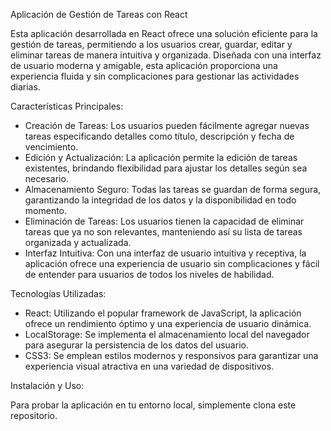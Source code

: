 Aplicación de Gestión de Tareas con React

Esta aplicación desarrollada en React ofrece una solución eficiente para la gestión de tareas, permitiendo a los usuarios crear, guardar, editar y eliminar tareas de manera intuitiva y organizada. Diseñada con una interfaz de usuario moderna y amigable, esta aplicación proporciona una experiencia fluida y sin complicaciones para gestionar las actividades diarias.

Características Principales:

- Creación de Tareas: Los usuarios pueden fácilmente agregar nuevas tareas especificando detalles como título, descripción y fecha de vencimiento.
- Edición y Actualización: La aplicación permite la edición de tareas existentes, brindando flexibilidad para ajustar los detalles según sea necesario.
- Almacenamiento Seguro: Todas las tareas se guardan de forma segura, garantizando la integridad de los datos y la disponibilidad en todo momento.
- Eliminación de Tareas: Los usuarios tienen la capacidad de eliminar tareas que ya no son relevantes, manteniendo así su lista de tareas organizada y actualizada.
- Interfaz Intuitiva: Con una interfaz de usuario intuitiva y receptiva, la aplicación ofrece una experiencia de usuario sin complicaciones y fácil de entender para usuarios de todos los niveles de habilidad.

Tecnologías Utilizadas:

- React: Utilizando el popular framework de JavaScript, la aplicación ofrece un rendimiento óptimo y una experiencia de usuario dinámica.
- LocalStorage: Se implementa el almacenamiento local del navegador para asegurar la persistencia de los datos del usuario.
- CSS3: Se emplean estilos modernos y responsivos para garantizar una experiencia visual atractiva en una variedad de dispositivos.

Instalación y Uso:

Para probar la aplicación en tu entorno local, simplemente clona este repositorio.
